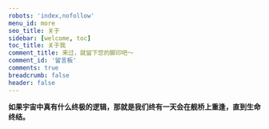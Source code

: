 ```yaml
---
robots: 'index,nofollow'
menu_id: more
seo_title: 关于
sidebar: [welcome, toc]
toc_title: 关于我
comment_title: 来过，就留下您的脚印吧～
comment_id: '留言板'
comments: true
breadcrumb: false
header: false
---
```


**如果宇宙中真有什么终极的逻辑，那就是我们终有一天会在舰桥上重逢，直到生命终结。**

